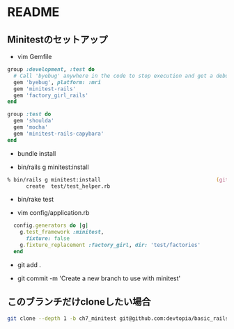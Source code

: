 # README

## Minitestのセットアップ

* vim Gemfile

```ruby
group :development, :test do
  # Call 'byebug' anywhere in the code to stop execution and get a debugger console
  gem 'byebug', platform: :mri
  gem 'minitest-rails'
  gem 'factory_girl_rails'
end

group :test do
  gem 'shoulda'
  gem 'mocha'
  gem 'minitest-rails-capybara'
end
```

* bundle install

* bin/rails g minitest:install

```zsh
% bin/rails g minitest:install                                     (git)-[ch7_minitest] <U>
      create  test/test_helper.rb
```

* bin/rake test

* vim config/application.rb

```ruby
  config.generators do |g|
    g.test_framework :minitest,
      fixture: false
    g.fixture_replacement :factory_girl, dir: 'test/factories'
  end
```

* git add .

* git commit -m 'Create a new branch to use with minitest'

## このブランチだけcloneしたい場合

```zsh
git clone --depth 1 -b ch7_minitest git@github.com:devtopia/basic_rails.git
```
